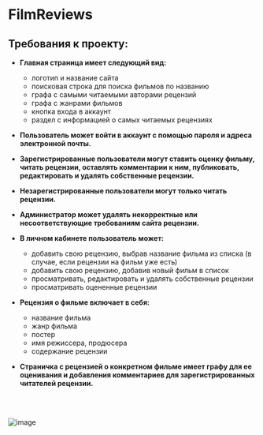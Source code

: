 # FilmReviews
## Требования к проекту:

- **Главная страница имеет следующий вид:**
  - логотип и название сайта
  - поисковая строка для поиска фильмов по названию
  - графа с самыми читаемыми авторами рецензий
  - графа с жанрами фильмов
  - кнопка входа в аккаунт
  - раздел с информацией о самых читаемых рецензиях
    
- **Пользователь может войти в аккаунт с помощью пароля и адреса электронной почты.**
- **Зарегистрированные пользователи могут ставить оценку фильму,
читать рецензии, оставлять комментарии к ним, публиковать, редактировать и удалять собственные рецензии.**
- **Незарегистрированные пользователи могут только читать рецензии.**
- **Администратор может удалять некорректные или несоответствующие требованиям сайта рецензии.**

- **В личном кабинете пользователь может:**
  - добавить свою рецензию, выбрав название фильма из списка (в случае, если рецензии на фильм уже есть)
  - добавить свою рецензию, добавив новый фильм в список
  - просматривать, редактировать и удалять собственные рецензии
  - просматривать оцененные рецензии
 
- **Рецензия о фильме включает в себя:**
  - название фильма
  - жанр фильма
  - постер
  - имя режиссера, продюсера
  - содержание рецензии
    
- **Страничка с рецензией о конкретном фильме имеет графу для ее оценивания и добавления комментариев для зарегистрированных читателей рецензии.**
<br>
<br>

![image](https://github.com/sslanss/FilmReviews/assets/88856860/df17fb93-6866-4605-8347-bbe1958024d1)





